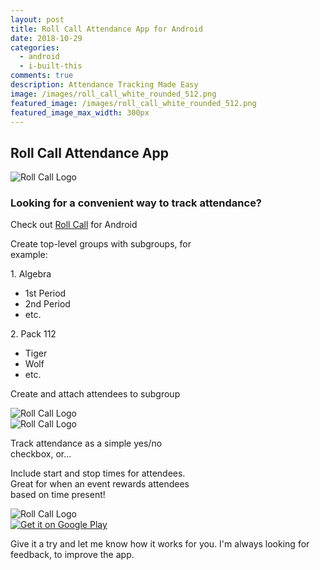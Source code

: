 ```yaml
---
layout: post
title: Roll Call Attendance App for Android
date: 2018-10-29
categories:
  - android
  - i-built-this
comments: true
description: Attendance Tracking Made Easy
image: /images/roll_call_white_rounded_512.png
featured_image: /images/roll_call_white_rounded_512.png
featured_image_max_width: 300px
---
```


## Roll Call Attendance App

<img src="/images/roll_call_white_rounded_512.png" class="img-md img-center"  alt="Roll Call Logo">

### Looking for a convenient way to track attendance?

Check out [Roll Call](https://play.google.com/store/apps/details?id=com.brandonlehr.rollcall) for Android

<div class="two-item-flex" >

<div style="max-width: 300px;">
    <p>Create top-level groups with subgroups, for example:</p>
      <p>1. Algebra</p>
        <ul>
          <li>1st Period</li>
          <li>2nd Period</li>
          <li>etc.</li>
        </ul>
      <p>2. Pack 112</p>
        <ul>
          <li>Tiger</li>
          <li>Wolf</li>
          <li>etc.</li>
        </ul>
      <p>Create and attach attendees to subgroup</p>
  </div>

  <div style="min-width: 300px;">
    <img src="/images/Screenshot_20181026-141108.png" class="img-md"  alt="Roll Call Logo">
  </div>

</div>

<div class="two-item-flex" >
  
  <div style="min-width: 300px;">
    <img src="/images/Screenshot_20181026-141138.png" class="img-md"  alt="Roll Call Logo">
  </div>

  <div style="max-width: 300px; margin-top: 10px;">
    <p>Track attendance as a simple yes/no checkbox, or...</p>
  </div>
</div>

<div class="two-item-flex" >
  
  <div style="max-width: 300px;">
    <p>Include start and stop times for attendees. Great for when an event rewards attendees based on time present!</p>
  </div>

  <div style="min-width: 300px;">
    <img src="/images/Screenshot_20181026-141211.png" class="img-md"  alt="Roll Call Logo">
  </div>
</div>

<div style="width: 200px"><a href="https://play.google.com/store/apps/details?id=com.brandonlehr.rollcall&amp;pcampaignid=MKT-Other-global-all-co-prtnr-py-PartBadge-Mar2515-1"><img alt="Get it on Google Play" src="https://play.google.com/intl/en_us/badges/images/generic/en_badge_web_generic.png"></a></div>

Give it a try and let me know how it works for you. I'm always looking for feedback, to improve the app.
